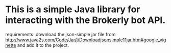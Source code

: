 # This is a simple Java library for interacting with the Brokerly bot API.
requirements: download the json-simple jar file from http://www.java2s.com/Code/Jar/j/Downloadjsonsimple11jar.htm#google_vignette 
and add it to the project.